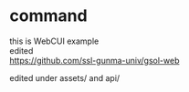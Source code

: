 # command

this is WebCUI example  
edited  
https://github.com/ssl-gunma-univ/gsol-web


edited under assets/ and api/

